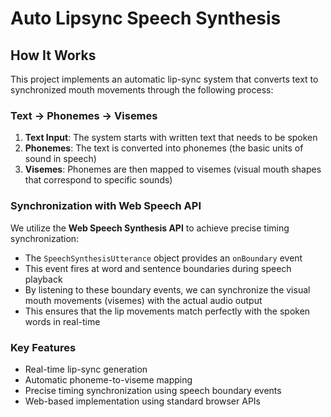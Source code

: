 # Auto Lipsync Speech Synthesis

## How It Works

This project implements an automatic lip-sync system that converts text to synchronized mouth movements through the following process:

### Text → Phonemes → Visemes

1. **Text Input**: The system starts with written text that needs to be spoken
2. **Phonemes**: The text is converted into phonemes (the basic units of sound in speech)
3. **Visemes**: Phonemes are then mapped to visemes (visual mouth shapes that correspond to specific sounds)

### Synchronization with Web Speech API

We utilize the **Web Speech Synthesis API** to achieve precise timing synchronization:

- The `SpeechSynthesisUtterance` object provides an `onBoundary` event
- This event fires at word and sentence boundaries during speech playback
- By listening to these boundary events, we can synchronize the visual mouth movements (visemes) with the actual audio output
- This ensures that the lip movements match perfectly with the spoken words in real-time

### Key Features

- Real-time lip-sync generation
- Automatic phoneme-to-viseme mapping
- Precise timing synchronization using speech boundary events
- Web-based implementation using standard browser APIs
